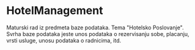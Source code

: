 # HotelManagement

Maturski rad iz predmeta baze podataka. Tema "Hotelsko Poslovanje". Svrha baze podataka jeste unos podataka o rezervisanju sobe, placanju, vrsti usluge, unosu podataka o radnicima, itd.
